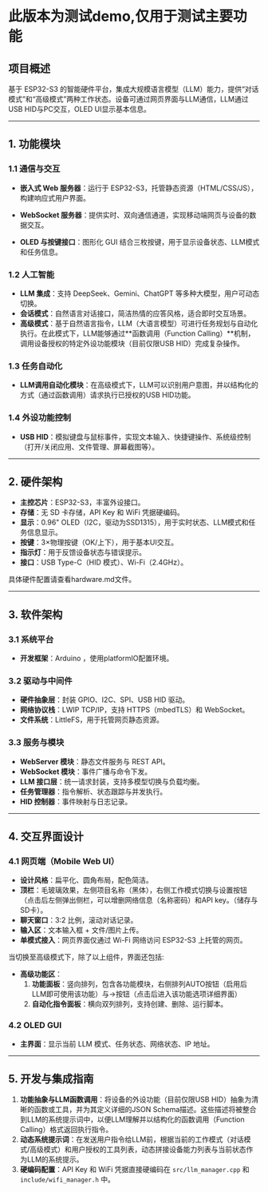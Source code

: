# 此版本为测试demo,仅用于测试主要功能


## 项目概述

基于 ESP32-S3 的智能硬件平台，集成大规模语言模型（LLM）能力，提供“对话模式”和“高级模式”两种工作状态。设备可通过网页界面与LLM通信，LLM通过USB HID与PC交互，OLED UI显示基本信息。

---

## 1. 功能模块

### 1.1 通信与交互

- **嵌入式 Web 服务器**：运行于 ESP32-S3，托管静态资源（HTML/CSS/JS），构建响应式用户界面。

- **WebSocket 服务器**：提供实时、双向通信通道，实现移动端网页与设备的数据交互。

- **OLED 与按键接口**：图形化 GUI 结合三枚按键，用于显示设备状态、LLM模式和任务信息。

### 1.2 人工智能

- **LLM 集成**：支持 DeepSeek、Gemini、ChatGPT 等多种大模型，用户可动态切换。
- **会话模式**：自然语言对话接口，简洁热情的应答风格，适合即时交互场景。
- **高级模式**：基于自然语言指令，LLM（大语言模型）可进行任务规划与自动化执行。在此模式下，LLM能够通过**函数调用（Function Calling）**机制，调用设备授权的特定外设功能模块（目前仅限USB HID）完成复杂操作。

### 1.3 任务自动化

- **LLM调用自动化模块**：在高级模式下，LLM可以识别用户意图，并以结构化的方式（通过函数调用）请求执行已授权的USB HID功能。

### 1.4 外设功能控制

- **USB HID**：模拟键盘与鼠标事件，实现文本输入、快捷键操作、系统级控制（打开/关闭应用、文件管理、屏幕截图等）。

---

## 2. 硬件架构

- **主控芯片**：ESP32-S3，丰富外设接口。
- **存储**：无 SD 卡存储，API Key 和 WiFi 凭据硬编码。
- **显示**：0.96" OLED（I2C，驱动为SSD1315），用于实时状态、LLM模式和任务信息显示。
- **按键**：3×物理按键（OK/上下），用于基本UI交互。
- **指示灯**：用于反馈设备状态与错误提示。
- **接口**：USB Type-C（HID 模式）、Wi-Fi（2.4GHz）。

具体硬件配置请查看hardware.md文件。

---

## 3. 软件架构

### 3.1 系统平台

- **开发框架**：Arduino ，使用platformIO配置环境。

### 3.2 驱动与中间件

- **硬件抽象层**：封装 GPIO、I2C、SPI、USB HID 驱动。
- **网络协议栈**：LWIP TCP/IP，支持 HTTPS（mbedTLS）和 WebSocket。
- **文件系统**：LittleFS，用于托管网页静态资源。

### 3.3 服务与模块

- **WebServer 模块**：静态文件服务与 REST API。
- **WebSocket 模块**：事件广播与命令下发。
- **LLM 接口层**：统一请求封装，支持多模型切换与负载均衡。
- **任务管理器**：指令解析、状态跟踪与并发执行。
- **HID 控制器**：事件映射与日志记录。

---

## 4. 交互界面设计

### 4.1 网页端（Mobile Web UI）

- **设计风格**：扁平化、圆角布局，配色简洁。
- **顶栏**：毛玻璃效果，左侧项目名称（黑体），右侧工作模式切换与设置按钮（点击后左侧弹出侧栏，可以增删网络信息（名称密码）和API key。（储存与SD卡）。
- **聊天窗口**：3:2 比例，滚动对话记录。
- **输入区**：文本输入框 + 文件/图片上传。
- **单模式接入**：网页界面仅通过 Wi-Fi 网络访问 ESP32-S3 上托管的网页。

当切换至高级模式下，除了以上组件，界面还包括:

- **高级功能区**：
  1. **功能面板**：竖向排列，包含各功能模块，右侧排列AUTO按钮（启用后LLM即可使用该功能）与→按钮（点击后进入该功能选项详细界面）
  2. **自动化指令面板**：横向双列排列，支持创建、删除、运行脚本。

### 4.2 OLED GUI

- **主界面**：显示当前 LLM 模式、任务状态、网络状态、IP 地址。

---

## 5. 开发与集成指南

1.  **功能抽象与LLM函数调用**：将设备的外设功能（目前仅限USB HID）抽象为清晰的函数或工具，并为其定义详细的JSON Schema描述。这些描述将被整合到LLM的系统提示词中，以便LLM理解并以结构化的函数调用（Function Calling）格式返回执行指令。
2.  **动态系统提示词**：在发送用户指令给LLM前，根据当前的工作模式（对话模式/高级模式）和用户授权的工具列表，动态拼接设备能力列表与当前状态作为LLM的系统提示。
3.  **硬编码配置**：API Key 和 WiFi 凭据直接硬编码在 `src/llm_manager.cpp` 和 `include/wifi_manager.h` 中。
